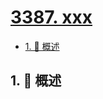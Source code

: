 # [3387. xxx](https://github.com/Tdahuyou/TNotes.leetcode/tree/main/notes/3387.%20xxx)

<!-- region:toc -->

- [1. 📝 概述](#1--概述)

<!-- endregion:toc -->

## 1. 📝 概述
